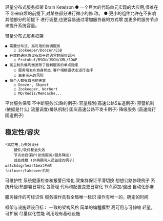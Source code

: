 轻量分布式服务框架
	Brain Ketelson
		● 一个巨大的代码单元实现的大应用,很难在不
	带来麻烦的前提下,对某些部分进行微小的修
	改。
		● 更小的组件允许在不影响其他部分的前提下
	进行调整,也更容易通过增加服务器的方式增
	加更多的服务节点来提升系统容量。

 轻量分布式服务框架

	● 需要分布式、高可用的协调服务
		○ Zookeeper/Doozer/ESB
	● 开放的通讯协议有助于跨语言的服务调用
		○ Protobuf/BSON/JSON/XML/SOAP
	● 民主制负载均衡消除了裁判服务的单点隐患
		○ 服务端发布自身状态,客户端根据状态进行选择
		○ 民主带来的风险
	● 每个人都有自己的天堂
		○ Doozer, Skynet
		○ Zookeeper, Norbert
		○ MQ/Redis/Memcache...

平台服务保障
	不中断服务(公路的例子)
	容量规划(高速公路5车道例子)
	预警机制 (依据是什么)
	流量调度/排队机制( 国庆高速公路不发卡例子)
	降级服务 (高速绕行国道例子)

## 稳定性/容灾
	*高可用,为失效设计
		硬件/软件都会失效
		节点自我保护(拒绝服务/服务降级)
		处处维稳 (非典期间人员监控的例子)
	watchdog/heartbeat系统
	failover/takeover机制
可维护性
	系统健康检查和报警日常化
	双集群保证平滑切换
		想想公路修理例子
	系统升级/热部署日常化
	包管理
	代码和配置变更日常化
	节点添加/退出
	自动化部署

服务操作的可标识性
	服务操作具有全局唯一标识
	操作有唯一的，确定的时间

框架与设施建设目标：
	一致的架构风格
	简单的编程模型
	高可用与可伸缩
	轻量，可扩展
	尽量优化性能
	利用现有基础设施
	




	 
